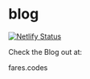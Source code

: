 # blog

[![Netlify Status](https://api.netlify.com/api/v1/badges/f6c2498f-9173-4ad8-8ca1-3a6d326d075e/deploy-status)](https://app.netlify.com/sites/farescodes/deploys)

Check the Blog out at:

fares.codes
